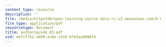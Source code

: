 ```yaml
---
content_type: resource
description: ''
file: /media/https%3A/open-learning-course-data-rc.s3.amazonaws.com/6-021j-quantitative-physiology-cells-and-tissues-fall-2004/ee7cf752a699ac8e141867e3aad08874_authorsguide_03.pdf
file_type: application/pdf
resourcetype: Document
title: authorsguide_03.pdf
uid: ee7cf752-a699-ac8e-1418-67e3aad08874
---
```

